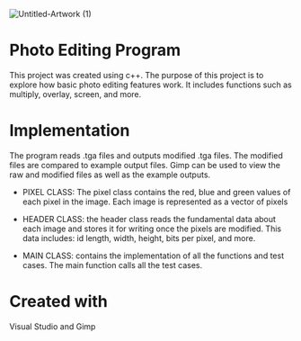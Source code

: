 ![Untitled-Artwork (1)](https://user-images.githubusercontent.com/57468149/97618392-56ddf200-19f5-11eb-8939-3065402f24a6.png)
# Photo Editing Program
This project was created using c++. The purpose of this project is to explore how basic photo editing features work. It includes functions such as multiply, overlay, screen, and more.

# Implementation
The program reads .tga files and outputs modified .tga files. The modified files are compared to example output files. Gimp can be used to view the raw and modified files as well as the example outputs. 

* PIXEL CLASS:
The pixel class contains the red, blue and green values of each pixel in the image. Each image is represented as a vector of pixels 

* HEADER CLASS:
the header class reads the fundamental data about each image and stores it for writing once the pixels are modified. This data includes: id length, width, height, bits per pixel, and more.

* MAIN CLASS:
contains the implementation of all the functions and test cases. The main function calls all the test cases.

# Created with
Visual Studio and Gimp
